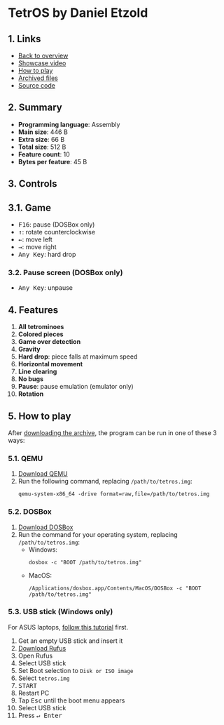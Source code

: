 # TetrOS by Daniel Etzold

## 1. Links

- [Back to overview](../README.md)
- [Showcase video](https://youtu.be/Hl7M7f-Hh78)
- [How to play](#5-how-to-play)
- [Archived files](https://github.com/nineteendo/tetris4karchive/tree/main/tetros/archive)
- [Source code](https://github.com/daniel-e/tetros)

## 2. Summary

- **Programming language**: Assembly
- **Main size**: 446 B
- **Extra size**: 66 B
- **Total size**: 512 B
- **Feature count**: 10
- **Bytes per feature**: 45 B

## 3. Controls

## 3.1. Game

- <kbd>F16</kbd>: pause (DOSBox only)
- <kbd>↑</kbd>: rotate counterclockwise
- <kbd>←</kbd>: move left
- <kbd>→</kbd>: move right
- <kbd>Any Key</kbd>: hard drop

### 3.2. Pause screen (DOSBox only)

- <kbd>Any Key</kbd>: unpause

## 4. Features

1. **All tetrominoes**
2. **Colored pieces**
3. **Game over detection**
4. **Gravity**
5. **Hard drop**: piece falls at maximum speed
6. **Horizontal movement**
7. **Line clearing**
8. **No bugs**
9. **Pause**: pause emulation (emulator only)
10. **Rotation**

## 5. How to play

After [downloading the archive](https://codeload.github.com/nineteendo/tetris4karchive/zip/refs/heads/main), the program can be run in one of these 3 ways:

### 5.1. QEMU

1. [Download QEMU](https://qemu.org/download)
2. Run the following command, replacing `/path/to/tetros.img`:
    ```shell
    qemu-system-x86_64 -drive format=raw,file=/path/to/tetros.img
    ```

### 5.2. DOSBox

1. [Download DOSBox](https://sourceforge.net/projects/dosbox/files/latest/download)
2. Run the command for your operating system, replacing `/path/to/tetros.img`:
    - Windows:
        ```shell
        dosbox -c "BOOT /path/to/tetros.img"
        ```
    - MacOS:
        ```shell
        /Applications/dosbox.app/Contents/MacOS/DOSBox -c "BOOT /path/to/tetros.img"
        ```

### 5.3. USB stick (Windows only)

For ASUS laptops, [follow this tutorial](https://youtu.be/ECmYtPBSMI8) first.

1. Get an empty USB stick and insert it
2. [Download Rufus](https://rufus.ie)
3. Open Rufus
4. Select USB stick
5. Set Boot selection to `Disk or ISO image`
6. Select `tetros.img`
7. <kbd>START</kbd>
8. Restart PC
9. Tap <kbd>Esc</kbd> until the boot menu appears
10. Select USB stick
11. Press <kbd>↵ Enter</kbd>